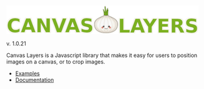 ![Canvas Layers Logo](logo.png)

v. 1.0.21

Canvas Layers is a Javascript library that makes it easy for users to position images on a canvas, or to crop images.

 - [Examples](https://pamblam.github.io/canvas-layers/examples/)
 - [Documentation](https://pamblam.github.io/canvas-layers/docs/)